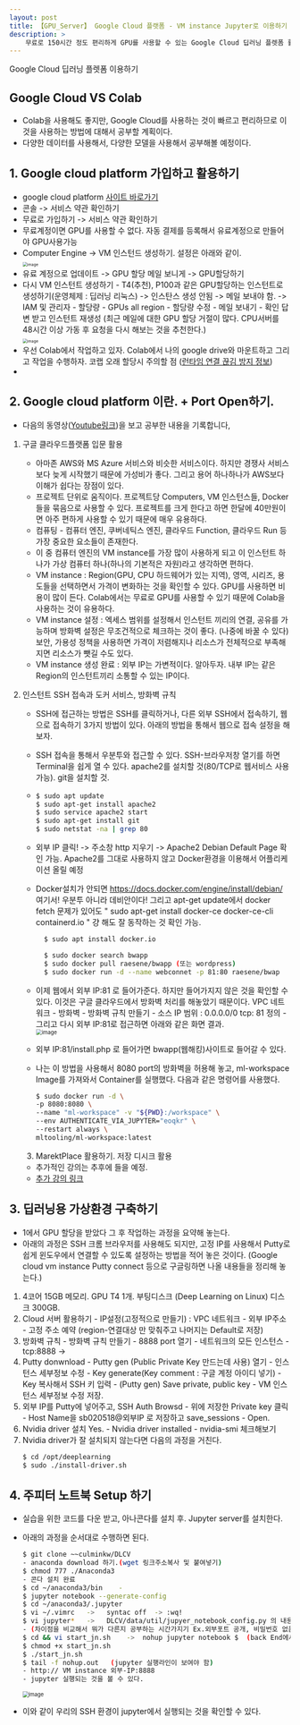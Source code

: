 ```yaml
---
layout: post
title: 【GPU_Server】 Google Cloud 플랫폼 - VM instance Jupyter로 이용하기
description: > 
    무료로 150시간 정도 편리하게 GPU를 사용할 수 있는 Google Cloud 딥러닝 플렛폼 활용 방법
---
```

Google Cloud 딥러닝 플렛폼 이용하기

## Google Cloud   VS   Colab
- Colab을 사용해도 좋지만, Google Cloud를 사용하는 것이 빠르고 편리하므로 이것을 사용하는 방법에 대해서 공부할 계획이다. 
- 다양한 데이터를 사용해서, 다양한 모델을 사용해서 공부해볼 예정이다. 

## 1. Google cloud platform 가입하고 활용하기
- google cloud platform [사이트 바로가기](https://cloud.google.com/?hl=ko)
- 콘솔 -> 서비스 약관 확인하기
- 무료로 가입하기 -> 서비스 약관 확인하기
- 무료계정이면 GPU를 사용할 수 없다. 자동 결제를 등록해서 유료계정으로 만들어야 GPU사용가능
- Computer Engine -> VM 인스턴드 생성하기. 설정은 아래와 같이.  
    <img src="https://user-images.githubusercontent.com/46951365/91270459-9dc02900-e7b3-11ea-828e-9146da2d4318.png" alt="image" style="zoom:50%;" />
- 유료 계정으로 업데이트 -> GPU 할당 메일 보니게 -> GPU할당하기
- 다시 VM 인스턴트 생성하기 - T4(추천), P100과 같은 GPU할당하는 인스턴트로 생성하기(운영체제 : 딥러닝 리눅스) -> 인스탄스 생성 안됨 -> 메일 보내야 함. -> IAM 및 관리자 - 할당량 - GPUs all region - 할당량 수정 - 메일 보내기 - 확인 답변 받고 인스턴트 재생성 (최근 메일에 대한 GPU 할당 거절이 많다. CPU서버를 48시간 이상 가동 후 요청을 다시 해보는 것을 추천한다.)  
    <img src="https://user-images.githubusercontent.com/46951365/91290793-0b2d8300-e7cf-11ea-9e64-c3e590bdccf8.png" alt="image" style="zoom:50%;" />  
- 우선 Colab에서 작업하고 있자. Colab에서 나의 google drive와 마운트하고 그리고 작업을 수행하자. 코랩 오래 할당시 주의할 점 ([런타임 연결 끊김 방지 정보](https://bryan7.tistory.com/1077))  
- 



## 2. Google cloud platform 이란. + Port Open하기. 
- 다음의 동영상([Youtube링크](https://www.youtube.com/watch?v=z6WOMYI-WiU&list=PL1jdJcP6uQttVWZTd1X2x22kv32Rhkiyc))을 보고 공부한 내용을 기록합니다, 
1. 구글 클라우드플랫폼 입문 활용  
    - 아마존 AWS와 MS Azure 서비스와 비슷한 서비스이다. 하지만 경쟁사 서비스보다 늦게 시작했기 때문에 가성비가 좋다. 그리고 용어 하나하나가 AWS보다 이해가 쉽다는 장점이 있다. 
    - 프로젝트 단위로 움직이다. 프로젝트당 Computers, VM 인스턴스들, Docker들을 묶음으로 사용할 수 있다. 프로젝트를 크게 한다고 하면 한달에 40만원이면 아주 편하게 사용할 수 있기 때문에 매우 유용하다. 
    - 컴퓨팅 - 컴퓨터 엔진, 쿠버네틱스 엔진, 클라우드 Function, 클라우드 Run 등 가장 중요한 요소들이 존재한다. 
    - 이 중 컴퓨터 엔진의 VM instance를 가장 많이 사용하게 되고 이 인스턴트 하나가 가상 컴퓨터 하나(하나의 기본적은 자원)라고 생각하면 편하다. 
    - VM instance : Region(GPU, CPU 하드웨어가 있는 지역), 영역, 시리즈, 용도들을 선택하면서 가격이 변화하는 것을 확인할 수 있다. GPU를 사용하면 비용이 많이 든다. Colab에서는 무료로 GPU를 사용할 수 있기 때문에 Colab을 사용하는 것이 유용하다.
    - VM instance 설정 :  엑세스 범위를 설정해서 인스턴트 끼리의 연결, 공유를 가능하며 방화벽 설정은 무조건적으로 체크하는 것이 좋다. (나중에 바꿀 수 있다) 보안, 가용성 정책을 사용하면 가격이 저렴해지나 리소스가 전체적으로 부족해지면 리소스가 뺏길 수도 있다. 
    - VM instance 생성 완료 : 외부 IP는 가변적이다. 알아두자. 내부 IP는 같은 Region의 인스턴트끼리 소통할 수 있는 IP이다. 

2. 인스턴트 SSH 접속과 도커 서비스, 방화벽 규칙
    - SSH에 접근하는 방법은 SSH를 클릭하거나, 다른 외부 SSH에서 접속하기, 웹으로 접속하기 3가지 방법이 있다. 아래의 방법을 통해서 웹으로 접속 설정을 해보자.
    - SSH 접속을 통해서 우분투와 접근할 수 있다. SSH-브라우저창 열기를 하면 Terminal을 쉽게 열 수 있다. apache2를 설치할 것(80/TCP로 웹서비스 사용 가능). git을 설치할 것.
    - ```sh   
      $ sudo apt update
      $ sudo apt-get install apache2
      $ sudo service apache2 start
      $ sudo apt-get install git
      $ sudo netstat -na | grep 80
      ```
    - 외부 IP 클릭! -> 주소창 http 지우기 -> Apache2 Debian Default Page 확인 가능.
      Apache2를 그대로 사용하지 않고 Docker환경을 이용해서 어플리케이션 올릴 예정
    - Docker설치가 안되면 https://docs.docker.com/engine/install/debian/ 여기서! 우분투 아니라 데비안이다! 그리고 apt-get update에서 docker fetch 문제가 있어도 " sudo apt-get install docker-ce docker-ce-cli containerd.io " 걍 해도 잘 동작하는 것 확인 가능. 
      ```sh
        $ sudo apt install docker.io

        $ sudo docker search bwapp
        $ sudo docker pull raesene/bwapp (또는 wordpress)
        $ sudo docker run -d --name webconnet -p 81:80 raesene/bwap
      ```
    - 이제 웹에서 외부 IP:81 로 들어가준다. 하지만 들어가지지 않은 것을 확인할 수 있다. 이것은 구글 클라우드에서 방화벽 처리를 해놓았기 때문이다. VPC 네트워크 - 방화벽 - 방화벽 규칙 만들기 - 소스 IP 범위 : 0.0.0.0/0  tcp: 81 정의 - 그리고 다시 외부 IP:81로 접근하면 아래와 같은 화면 결과.  
      <img src="https://user-images.githubusercontent.com/46951365/91317607-3aef8180-e7f5-11ea-8461-c5753a54973a.png" alt="image" style="zoom:67%;" />  
    - 외부 IP:81/install.php 로 들어가면 bwapp(웹해킹)사이트로 들어갈 수 있다. 

    - 나는 이 방법을 사용해서 8080 port의 방화벽을 허용해 놓고, ml-workspace Image를 가져와서 Container를 실행했다. 다음과 같은 명령어를 사용했다.
      ```sh
      $ sudo docker run -d \
      -p 8080:8080 \
      --name "ml-workspace" -v "${PWD}:/workspace" \
      --env AUTHENTICATE_VIA_JUPYTER="eoqkr" \
      --restart always \
      mltooling/ml-workspace:latest
      ```

    3. MarektPlace 활용하기. 저장 디시크 활용
      - 추가적인 강의는 추후에 들을 예정.
      - [추가 강의 링크](https://www.youtube.com/watch?v=8ld759re0Xg)


## 3. 딥러닝용 가상환경 구축하기
- 1에서 GPU 할당을 받았다 그 후 작업하는 과정을 요약해 놓는다.   
- 아래의 과정은 SSH 크롬 브라우저를 사용해도 되지만, 고정 IP를 사용해서 Putty로 쉽게 윈도우에서 연결할 수 있도록 설정하는 방법을 적어 놓은 것이다. (Google cloud vm instance Putty connect 등으로 구글링하면 나올 내용들을 정리해 놓는다.)
1. 4코어 15GB 메모리. GPU T4 1개. 부팅디스크 (Deep Learning on Linux) 디스크 300GB. 
2. Cloud 서버 활용하기 - IP설정(고정적으로 만들기) : VPC 네트워크 - 외부 IP주소 - 고정 주소 예약 (region-연결대상 만 맞춰주고 나머지는 Default로 저장)
3. 방화벽 규칙 - 방화벽 규칙 만들기 - 8888 port 열기 - 네트워크의 모든 인스턴스 - tcp:8888 -> 
4. Putty donwnload - Putty gen (Public Private Key 만드는데 사용) 열기 - 인스턴스 세부정보 수정 - Key generate(Key comment : 구글 계정 아이디 넣기) - Key 복사해서 SSH 키 입력 -  (Putty gen) Save private, public key - VM 인스턴스 세부정보 수정 저장. 
5. 외부 IP를 Putty에 넣어주고, SSH Auth Browsd - 위에 저장한 Private key 클릭 - Host Name을 sb020518@외부IP 로 저장하고 save_sessions - Open.
6. Nvidia driver 설치 Yes. - Nvidia driver installed - nvidia-smi 체크해보기
7. Nvidia driver가 잘 설치되지 않는다면 다음의 과정을 거친다.  
    ```sh
    $ cd /opt/deeplearning
    $ sudo ./install-driver.sh
    ```

## 4. 주피터 노트북 Setup 하기
- 실습을 위한 코드를 다운 받고, 아나콘다를 설치 후. Jupyter server를 설치한다. 
- 아래의 과정을 순서대로 수행하면 된다. 
    ```sh
    $ git clone ~~culminkw/DLCV
    - anaconda download 하기.(wget 링크주소복사 및 붙여넣기)
    $ chmod 777 ./Anaconda3
    - 콘다 설치 완료
    $ cd ~/anaconda3/bin    -
    $ jupyter notebook --generate-config
    $ cd ~/anaconda3/.jupyter
    $ vi ~/.vimrc   ->   syntac off  -> :wq!
    $ vi jupyter*   ->   DLCV/data/util/jupyer_notebook_config.py 의 내용 복붙 해놓기 
    - (차이점을 비교해서 뭐가 다른지 공부하는 시간가지기 Ex.외부포트 공개, 비밀번호 없음 등... )
    $ cd && vi start_jn.sh    ->  nohup jupyter notebook $  (back End에서 실행)
    $ chmod +x start_jn.sh
    $ ./start_jn.sh
    $ tail -f nohup.out   (jupyter 실행라인이 보여야 함)
    - http:// VM instance 외부-IP:8888
    - jupyter 실행되는 것을 볼 수 있다. 
    ```   
    <img src="https://user-images.githubusercontent.com/46951365/91463123-fbdd3100-e8c5-11ea-9853-dd572f5c6eb4.png" alt="image" style="zoom:67%;" />    

- 이와 같이 우리의 SSH 환경이 jupyter에서 실행되는 것을 확인할 수 있다. 





